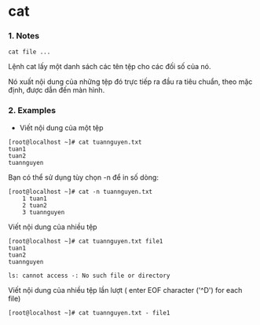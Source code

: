 # cat 
### 1. Notes
```
cat file ...
```
Lệnh cat lấy một danh sách các tên tệp cho các đối số của nó.

Nó xuất nội dung của những tệp đó trực tiếp ra đầu ra tiêu chuẩn, theo mặc định, được dẫn đến màn hình.

### 2. Examples
* Viết nội dung của một tệp
```
[root@localhost ~]# cat tuannguyen.txt
tuan1
tuan2
tuannguyen
```
Bạn có thể sử dụng tùy chọn -n để in số dòng:
```
[root@localhost ~]# cat -n tuannguyen.txt
    1 tuan1
    2 tuan2
    3 tuannguyen
```
Viết nội dung của nhiều tệp
```
[root@localhost ~]# cat tuannguyen.txt file1
tuan1
tuan2
tuannguyen

ls: cannot access -: No such file or directory
```
Viết nội dung của nhiều tệp lần lượt ( enter EOF character ('^D') for each file)
```
[root@localhost ~]# cat tuannguyen.txt - file1
```
